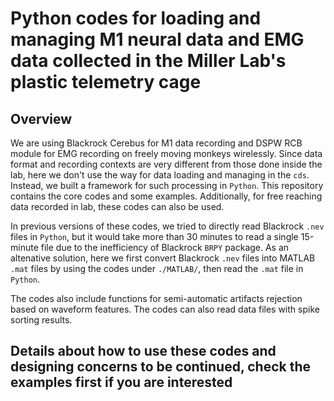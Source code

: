 # Python codes for loading and managing M1 neural data and EMG data collected in the Miller Lab's plastic telemetry cage

## Overview
We are using Blackrock Cerebus for M1 data recording and DSPW RCB module for EMG recording on freely moving monkeys wirelessly. Since data format and recording contexts are very different from those done inside the lab, here we don't use the way for data loading and managing in the `cds`. Instead, we built a framework for such processing in `Python`. This repository contains the core codes and some examples. Additionally, for free reaching data recorded in lab, these codes can also be used.

In previous versions of these codes, we tried to directly read Blackrock `.nev` files in `Python`, but it would take more than 30 minutes to read a single 15-minute file due to the inefficiency of Blackrock `BRPY` package. As an altenative solution, here we first convert Blackrock `.nev` files into MATLAB `.mat` files by using the codes under `./MATLAB/`, then read the `.mat` file in `Python`.

The codes also include functions for semi-automatic artifacts rejection based on waveform features. The codes can also read data files with spike sorting results.

## Details about how to use these codes and designing concerns to be continued, check the examples first if you are interested

